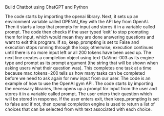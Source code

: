 Build Chatbot using ChatGPT and Python

The code starts by importing the openai library.
Next, it sets up an environment variable called OPENAI_Key with the API key from OpenAI.
Then it starts a loop that prompts for input and stores it in a variable called prompt.
The code then checks if the user typed ‘exit’ to stop prompting them for input, which would mean they are done answering questions and want to exit this program.
If so, keep_prompting is set to False and execution stops running through the loop; otherwise, execution continues until there is no more input left or all 200 tokens have been used up.
The next line creates a completion object using text-DaVinci-003 as its engine type and prompt as its prompt argument (the string that will be shown when asking users what their question was).
This completes one task at a time because max_tokens=200 tells us how many tasks can be completed before we need to ask again for new input from our user.
The code is an example of how to use the OpenAI gym API.
The code starts by importing the necessary libraries, then opens up a prompt for input from the user and stores it in a variable called prompt.
The user enters their question which will be stored in response.
If the user enters exit, then keep_prompting is set to false and if not, then openai completion engine is used to return a list of choices that can be selected from with text associated with each choice.

